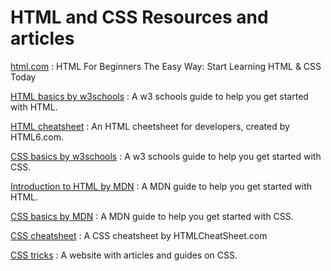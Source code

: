 # HTML and CSS Resources and articles
[html.com](https://html.com/)
: HTML For Beginners The Easy Way: Start Learning HTML & CSS Today


[HTML basics by w3schools](https://www.w3schools.com/html/)
: A w3 schools guide to help you get started with HTML.


[HTML cheatsheet](https://htmlcheatsheet.com/)
: An HTML cheetsheet for developers, created  by HTML6.com.


[CSS basics by w3schools](https://www.w3schools.com/css/)
: A w3 schools guide to help you get started with CSS.


[Introduction to HTML by MDN](https://developer.mozilla.org/en-US/docs/Web/HTML)
: A MDN guide to help you get started with HTML.


[CSS basics by MDN](https://developer.mozilla.org/en-US/docs/Learn/CSS/First_steps)
: A MDN guide to help you get started with CSS.


[CSS cheatsheet](https://htmlcheatsheet.com/css/)
: A CSS cheatsheet by HTMLCheatSheet.com


[CSS tricks](https://css-tricks.com/)
: A website with articles and guides on CSS.
